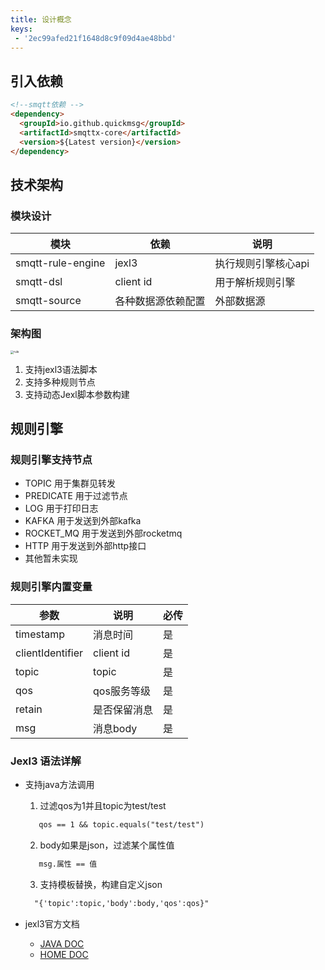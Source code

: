 ```yaml
---
title: 设计概念
keys:
 - '2ec99afed21f1648d8c9f09d4ae48bbd'
---
```


## 引入依赖

```markdown
<!--smqtt依赖 -->
<dependency>
  <groupId>io.github.quickmsg</groupId>
  <artifactId>smqttx-core</artifactId>
  <version>${Latest version}</version>
</dependency>
```

## 技术架构

### 模块设计

|  模块   | 依赖  | 说明  |
|  ----  | ----  |----  |
| smqtt-rule-engine  | jexl3 |执行规则引擎核心api |
| smqtt-dsl  | client id |用于解析规则引擎  |
| smqtt-source  | 各种数据源依赖配置 |外部数据源 |

### 架构图

<img src="rule.png" alt="rule" style="zoom: 33%;" />

1. 支持jexl3语法脚本
2. 支持多种规则节点
3. 支持动态Jexl脚本参数构建


## 规则引擎

### 规则引擎支持节点
- TOPIC 用于集群见转发
- PREDICATE 用于过滤节点
- LOG 用于打印日志
- KAFKA 用于发送到外部kafka
- ROCKET_MQ 用于发送到外部rocketmq
- HTTP 用于发送到外部http接口
- 其他暂未实现

### 规则引擎内置变量

|  参数   | 说明  | 必传  |
|  ----  | ----  |----  |
| timestamp  | 消息时间 |是 |
| clientIdentifier  | client id |是  |
| topic  | topic |是 |
| qos  | qos服务等级 | 是 |
| retain  | 是否保留消息 | 是 |
| msg  | 消息body | 是 |


### Jexl3 语法详解

- 支持java方法调用
  
   1. 过滤qos为1并且topic为test/test
   ```markdown
      qos == 1 && topic.equals("test/test")
   ```
   2. body如果是json，过滤某个属性值
  ```markdown
     msg.属性 == 值
  ```
   3. 支持模板替换，构建自定义json
   ```markdown
     "{'topic':topic,'body':body,'qos':qos}"
   ```


- jexl3官方文档

   - [JAVA DOC](http://commons.apache.org/proper/commons-jexl/apidocs/org/apache/commons/jexl3/package-summary.html)
   - [HOME DOC](http://commons.apache.org/proper/commons-jexl/reference/syntax.html)

    